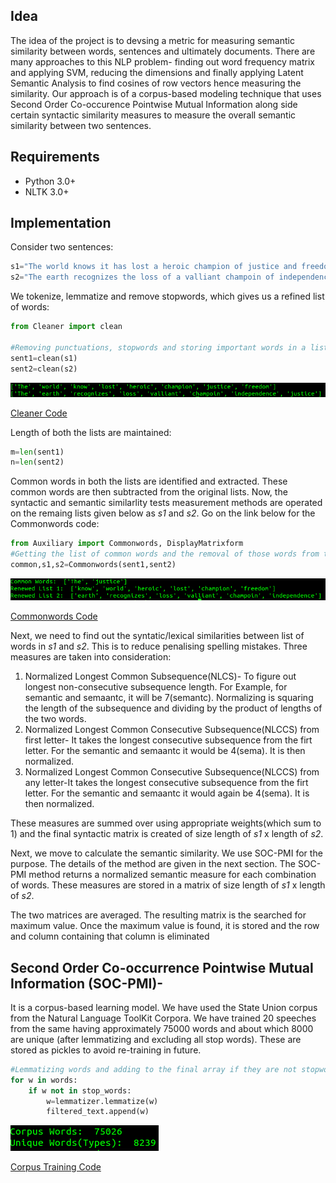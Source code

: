 ## Idea

The idea of the project is to devsing a metric for measuring semantic similarity between words, sentences and ultimately documents. There are many approaches to this NLP problem- finding out word frequency matrix and applying SVM, reducing the dimensions and finally applying Latent Semantic Analysis to find cosines of row vectors hence measuring the similarity. Our approach is of a corpus-based modeling technique that uses Second Order Co-occurence Pointwise Mutual Information along side certain syntactic similarity measures to measure the overall semantic similarity between two sentences.

## Requirements
- Python 3.0+
- NLTK 3.0+

## Implementation

Consider two sentences: 
```python
s1="The world knows it has lost a heroic champion of justice and freedom"
s2="The earth recognizes the loss of a valliant champoin of independence and justice"
```


We tokenize, lemmatize and remove stopwords, which gives us a refined list of words:
```python
from Cleaner import clean

#Removing punctuations, stopwords and storing important words in a list
sent1=clean(s1)
sent2=clean(s2)
```
![Output](https://github.com/caffeine96/TextSemanticSimilarity/blob/master/TSS%20Snips/Cleaning.png?raw=true)

[Cleaner Code](https://github.com/caffeine96/TextSemanticSimilarity/blob/master/Cleaner.py)



Length of both the lists are maintained:
```python 
m=len(sent1)
n=len(sent2)
```


Common words in both the lists are identified and extracted. These common words are then subtracted from the original lists. Now, the syntactic and semantic similarlity tests measurement methods are operated on the remaing lists given below as *s1* and *s2*. Go on the link below for the Commonwords code:
```python
from Auxiliary import Commonwords, DisplayMatrixform
#Getting the list of common words and the removal of those words from the original list
common,s1,s2=Commonwords(sent1,sent2)
```
![Output](https://github.com/caffeine96/TextSemanticSimilarity/blob/master/TSS%20Snips/CommonWords.png?raw=true)

[Commonwords Code](https://github.com/caffeine96/TextSemanticSimilarity/blob/master/Auxiliary.py)


Next, we need to find out the syntatic/lexical similarities between list of words in *s1* and *s2*. This is to reduce penalising spelling mistakes. Three measures are taken into consideration: 
1. Normalized Longest Common Subsequence(NLCS)- To figure out longest non-consecutive subsequence length. For Example, for semantic and semaantc, it will be 7(semantc). Normalizing is squaring the length of the subsequence and dividing by the product of lengths of the two words.
2. Normalized Longest Common Consecutive Subsequence(NLCCS) from first letter- It takes the longest consecutive subsequence from the firt letter. For the semantic and semaantc it would be 4(sema). It is then normalized.
3. Normalized Longest Common Consecutive Subsequence(NLCCS) from any letter-It takes the longest consecutive subsequence from the firt letter. For the semantic and semaantc it would again be 4(sema). It is then normalized.

These measures are summed over using appropriate weights(which sum to 1) and the final syntactic matrix is created of size length of *s1* x length of *s2*. 


Next, we move to calculate the semantic similarity. We use SOC-PMI for the purpose. The details of the method are given in the next section. The SOC- PMI method returns a normalized semantic measure for each combination of words. These measures are stored in a matrix of size length of *s1* x length of *s2*. 

The two matrices are averaged. The resulting matrix is the searched for maximum value. Once the maximum value is found, it is stored and the row and column containing that column is eliminated 



## Second Order Co-occurrence Pointwise Mutual Information (SOC-PMI)-

It is a corpus-based learning model. We have used the State Union corpus from the Natural Language ToolKit Corpora. We have trained 20 speeches from the same having approximately 75000 words and about which 8000 are unique (after lemmatizing and excluding all stop words). These are stored as pickles to avoid re-training in future.
```python
#Lemmatizing words and adding to the final array if they are not stopwords
for w in words:
    if w not in stop_words:
	    w=lemmatizer.lemmatize(w)		
	    filtered_text.append(w)
```

![Words](https://github.com/caffeine96/TextSemanticSimilarity/blob/master/TSS%20Snips/Corpus%20Words.png?raw=true)

[Corpus Training Code](https://github.com/caffeine96/TextSemanticSimilarity/blob/master/Corpus-Train.py)
